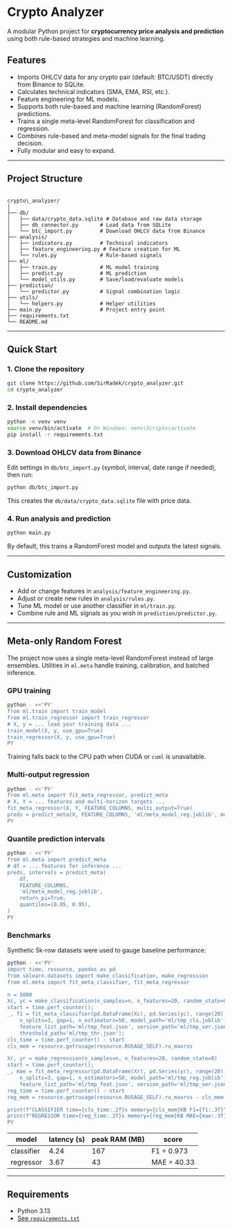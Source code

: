 # Crypto Analyzer

A modular Python project for **cryptocurrency price analysis and prediction** using both rule-based strategies and machine learning.

## Features

- Imports OHLCV data for any crypto pair (default: BTC/USDT) directly from Binance to SQLite.
- Calculates technical indicators (SMA, EMA, RSI, etc.).
- Feature engineering for ML models.
- Supports both rule-based and machine learning (RandomForest) predictions.
- Trains a single meta-level RandomForest for classification and regression.
- Combines rule-based and meta-model signals for the final trading decision.
- Fully modular and easy to expand.

---

## Project Structure

```

crypto\_analyzer/
│
├── db/
│   ├── data/crypto_data.sqlite # Database and raw data storage
│   ├── db_connector.py       # Load data from SQLite
│   └── btc_import.py         # Download OHLCV data from Binance
├── analysis/
│   ├── indicators.py         # Technical indicators
│   ├── feature_engineering.py # Feature creation for ML
│   └── rules.py              # Rule-based signals
├── ml/
│   ├── train.py              # ML model training
│   ├── predict.py            # ML prediction
│   └── model_utils.py        # Save/load/evaluate models
├── prediction/
│   └── predictor.py          # Signal combination logic
├── utils/
│   └── helpers.py            # Helper utilities
├── main.py                   # Project entry point
├── requirements.txt
└── README.md

````

---

## Quick Start

### 1. Clone the repository

```bash
git clone https://github.com/SirRadek/crypto_analyzer.git
cd crypto_analyzer
````

### 2. Install dependencies

```bash
python -m venv venv
source venv/bin/activate  # On Windows: venv\Scripts\activate
pip install -r requirements.txt
```

### 3. Download OHLCV data from Binance

Edit settings in `db/btc_import.py` (symbol, interval, date range if needed), then run:

```bash
python db/btc_import.py
```

This creates the `db/data/crypto_data.sqlite` file with price data.

### 4. Run analysis and prediction

```bash
python main.py
```

By default, this trains a RandomForest model and outputs the latest signals.

---

## Customization

* Add or change features in `analysis/feature_engineering.py`.
* Adjust or create new rules in `analysis/rules.py`.
* Tune ML model or use another classifier in `ml/train.py`.
* Combine rule and ML signals as you wish in `prediction/predictor.py`.

---

## Meta-only Random Forest

The project now uses a single meta-level RandomForest instead of large ensembles.
Utilities in `ml.meta` handle training, calibration, and batched inference.

### GPU training

```bash
python - <<'PY'
from ml.train import train_model
from ml.train_regressor import train_regressor
# X, y = ... load your training data ...
train_model(X, y, use_gpu=True)
train_regressor(X, y, use_gpu=True)
PY
```

Training falls back to the CPU path when CUDA or `cuml` is unavailable.

### Multi-output regression

```bash
python - <<'PY'
from ml.meta import fit_meta_regressor, predict_meta
# X, Y = ... features and multi-horizon targets ...
fit_meta_regressor(X, Y, FEATURE_COLUMNS, multi_output=True)
preds = predict_meta(X, FEATURE_COLUMNS, 'ml/meta_model_reg.joblib', multi_output=True)
PY
```

### Quantile prediction intervals

```bash
python - <<'PY'
from ml.meta import predict_meta
# df = ... features for inference ...
preds, intervals = predict_meta(
    df,
    FEATURE_COLUMNS,
    'ml/meta_model_reg.joblib',
    return_pi=True,
    quantiles=(0.05, 0.95),
)
PY
```

### Benchmarks

Synthetic 5k-row datasets were used to gauge baseline performance:

```bash
python - <<'PY'
import time, resource, pandas as pd
from sklearn.datasets import make_classification, make_regression
from ml.meta import fit_meta_classifier, fit_meta_regressor

n = 5000
Xc, yc = make_classification(n_samples=n, n_features=20, random_state=0)
start = time.perf_counter();
_, f1 = fit_meta_classifier(pd.DataFrame(Xc), pd.Series(yc), range(20),
    n_splits=3, gap=1, n_estimators=50, model_path='ml/tmp_cls.joblib',
    feature_list_path='ml/tmp_feat.json', version_path='ml/tmp_ver.json',
    threshold_path='ml/tmp_thr.json');
cls_time = time.perf_counter() - start
cls_mem = resource.getrusage(resource.RUSAGE_SELF).ru_maxrss

Xr, yr = make_regression(n_samples=n, n_features=20, random_state=0)
start = time.perf_counter();
_, mae = fit_meta_regressor(pd.DataFrame(Xr), pd.Series(yr), range(20),
    n_splits=3, gap=1, n_estimators=50, model_path='ml/tmp_reg.joblib',
    feature_list_path='ml/tmp_feat.json', version_path='ml/tmp_ver.json');
reg_time = time.perf_counter() - start
reg_mem = resource.getrusage(resource.RUSAGE_SELF).ru_maxrss - cls_mem

print(f"CLASSIFIER time={cls_time:.2f}s memory={cls_mem}KB F1={f1:.3f}")
print(f"REGRESSOR time={reg_time:.2f}s memory={reg_mem}KB MAE={mae:.3f}")
PY
```

| model      | latency (s) | peak RAM (MB) | score    |
|------------|-------------|---------------|----------|
| classifier | 4.24        | 167           | F1 = 0.973 |
| regressor  | 3.67        | 43            | MAE = 40.33 |

---

## Requirements

* Python 3.13
* [See `requirements.txt`](./requirements.txt)
